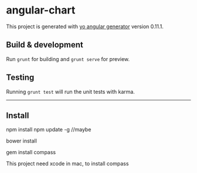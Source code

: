 # angular-chart

This project is generated with [yo angular generator](https://github.com/yeoman/generator-angular)
version 0.11.1.

## Build & development

Run `grunt` for building and `grunt serve` for preview.

## Testing

Running `grunt test` will run the unit tests with karma.



-----
## Install

npm install
  npm update -g //maybe
  
bower install

gem install compass

This project need xcode in mac, to install compass
